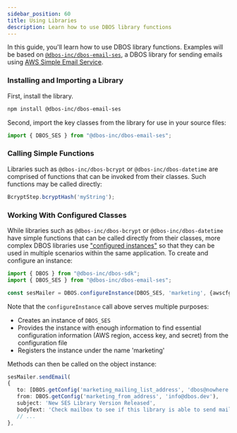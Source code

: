 ```yaml
---
sidebar_position: 60
title: Using Libraries
description: Learn how to use DBOS library functions
---
```


In this guide, you'll learn how to use DBOS library functions.  Examples will be based on [`@dbos-inc/dbos-email-ses`](https://www.npmjs.com/package/@dbos-inc/dbos-email-ses), a DBOS library for sending emails using [AWS Simple Email Service](https://aws.amazon.com/ses/).

### Installing and Importing a Library

First, install the library.
```bash
npm install @dbos-inc/dbos-email-ses
```

Second, import the key classes from the library for use in your source files:
```typescript
import { DBOS_SES } from "@dbos-inc/dbos-email-ses";
```

### Calling Simple Functions
Libraries such as `@dbos-inc/dbos-bcrypt` or `@dbos-inc/dbos-datetime` are comprised of functions that can be invoked from their classes.  Such functions may be called directly:
```typescript
BcryptStep.bcryptHash('myString');
```

### Working With Configured Classes
While libraries such as `@dbos-inc/dbos-bcrypt` or `@dbos-inc/dbos-datetime` have simple functions that can be called directly from their classes, more complex DBOS libraries use ["configured instances"](../programmingmodel/configured-instances) so that they can be used in multiple scenarios within the same application.  To create and configure an instance:

```typescript
import { DBOS } from "@dbos-inc/dbos-sdk";
import { DBOS_SES } from "@dbos-inc/dbos-email-ses";

const sesMailer = DBOS.configureInstance(DBOS_SES, 'marketing', {awscfgname: 'marketing_email_aws_config'});
```

Note that the `configureInstance` call above serves multiple purposes:
* Creates an instance of `DBOS_SES`
* Provides the instance with enough information to find essential configuration information (AWS region, access key, and secret) from the configuration file
* Registers the instance under the name 'marketing'

Methods can then be called on the object instance:
```typescript
sesMailer.sendEmail(
{
   to: [DBOS.getConfig('marketing_mailing_list_address', 'dbos@nowhere.dev')],
   from: DBOS.getConfig('marketing_from_address', 'info@dbos.dev'),
   subject: 'New SES Library Version Released',
   bodyText: 'Check mailbox to see if this library is able to send mail about itself.',
   // ...
},
```
